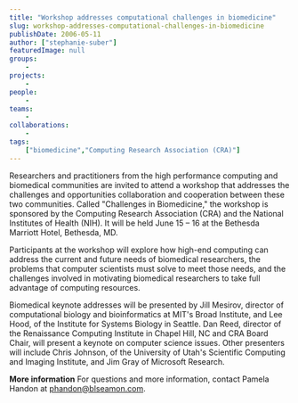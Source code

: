 ```yaml
---
title: "Workshop addresses computational challenges in biomedicine"
slug: workshop-addresses-computational-challenges-in-biomedicine
publishDate: 2006-05-11
author: ["stephanie-suber"]
featuredImage: null
groups:
    - 
projects:
    - 
people:
    - 
teams: 
    - 
collaborations:
    - 
tags:
    ["biomedicine","Computing Research Association (CRA)"]
---
```

Researchers and practitioners from the high performance computing and biomedical communities are invited to attend a workshop that addresses the challenges and opportunities collaboration and cooperation between these two communities. Called "Challenges in Biomedicine," the workshop is sponsored by the Computing Research Association (CRA) and the National Institutes of Health (NIH). It will be held June 15 – 16 at the Bethesda Marriott Hotel, Bethesda, MD.

Participants at the workshop will explore how high-end computing can address the current and future needs of biomedical researchers, the problems that computer scientists must solve to meet those needs, and the challenges involved in motivating biomedical researchers to take full advantage of computing resources.

Biomedical keynote addresses will be presented by Jill Mesirov, director of computational biology and bioinformatics at MIT's Broad Institute, and Lee Hood, of the Institute for Systems Biology in Seattle. Dan Reed, director of the Renaissance Computing Institute in Chapel Hill, NC and CRA Board Chair, will present a keynote on computer science issues. Other presenters will include Chris Johnson, of the University of Utah's Scientific Computing and Imaging Institute, and Jim Gray of Microsoft Research.

<strong>More information</strong>
For questions and more information, contact Pamela Handon at <a href="mailto:phandon@blseamon.com">phandon@blseamon.com</a>.
